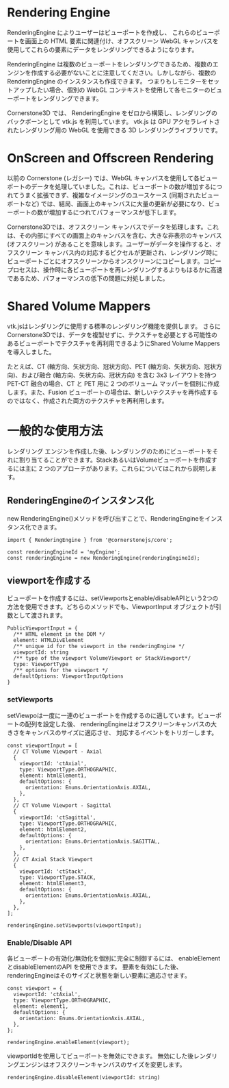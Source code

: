 # Rendering Engine

RenderingEngine によりユーザーはビューポートを作成し、
これらのビューポートを画面上の HTML 要素に関連付け、オフスクリーン WebGL キャンバスを使用してこれらの要素にデータをレンダリングできるようになります。

RenderingEngine は複数のビューポートをレンダリングできるため、複数のエンジンを作成する必要がないことに注意してください。しかしながら、複数の RenderingEngine のインスタンスも作成できます。
つまりもしモニターをセットアップしたい場合、個別の WebGL コンテキストを使用して各モニターのビューポートをレンダリングできます。

Cornerstone3D では、
RenderingEngine をゼロから構築し、レンダリングのバックボーンとして vtk.js を利用しています。
vtk.js は GPU アクセラレイトされたレンダリング用の WebGL を使用できる 3D レンダリングライブラリです。

# OnScreen and Offscreen Rendering

以前の Cornerstone (レガシー) では、WebGL キャンバスを使用して各ビューポートのデータを処理していました。これは、ビューポートの数が増加するにつれてうまく拡張できず、複雑なイメージングのユースケース (同期されたビューポートなど) では、結局、画面上のキャンバスに大量の更新が必要になり、ビューポートの数が増加するにつれてパフォーマンスが低下します。

Cornerstone3Dでは、オフスクリーン キャンバスでデータを処理します。これは、その内部にすべての画面上のキャンバスを含む、大きな非表示のキャンバス (オフスクリーン) があることを意味します。ユーザーがデータを操作すると、オフスクリーン キャンバス内の対応するピクセルが更新され、レンダリング時にビューポートごとにオフスクリーンからオンスクリーンにコピーします。コピー プロセスは、操作時に各ビューポートを再レンダリングするよりもはるかに高速であるため、パフォーマンスの低下の問題に対処しました。

# Shared Volume Mappers

vtk.jsはレンダリングに使用する標準のレンダリング機能を提供します。
さらにCornerstone3Dでは、データを複製せずに、テクスチャを必要とする可能性のあるビューポートでテクスチャを再利用できるようにShared Volume Mappersを導入しました。

たとえば、CT (軸方向、矢状方向、冠状方向)、PET (軸方向、矢状方向、冠状方向)、および融合 (軸方向、矢状方向、冠状方向) を含む 3x3 レイアウトを持つ PET-CT 融合の場合、CT と PET 用に 2 つのボリューム マッパーを個別に作成します。また、Fusion ビューポートの場合は、新しいテクスチャを再作成するのではなく、作成された両方のテクスチャを再利用します。

# 一般的な使用方法

レンダリング エンジンを作成した後、レンダリングのためにビューポートをそれに割り当てることができます。StackあるいはVolumeビューポートを作成するには主に 2 つのアプローチがあります。これらについてはこれから説明します。

## RenderingEngineのインスタンス化
new RenderingEngine()メソッドを呼び出すことで、RenderingEngineをインスタンス化できます。
```
import { RenderingEngine } from '@cornerstonejs/core';

const renderingEngineId = 'myEngine';
const renderingEngine = new RenderingEngine(renderingEngineId);
```

## viewportを作成する

ビューポートを作成するには、setViewportsとenable/disableAPIという2つの方法を使用できます。どちらのメソッドでも、ViewportInput オブジェクトが引数として渡されます。

```
PublicViewportInput = {
  /** HTML element in the DOM */
  element: HTMLDivElement
  /** unique id for the viewport in the renderingEngine */
  viewportId: string
  /** type of the viewport VolumeViewport or StackViewport*/
  type: ViewportType
  /** options for the viewport */
  defaultOptions: ViewportInputOptions
}
```

### setViewports

setViewpoは一度に一連のビューポートを作成するのに適しています。ビューポートの配列を設定した後、 
renderingEngineはオフスクリーンキャンバスの大きさをキャンバスのサイズに適応させ、
対応するイベントをトリガーします。

```
const viewportInput = [
  // CT Volume Viewport - Axial
  {
    viewportId: 'ctAxial',
    type: ViewportType.ORTHOGRAPHIC,
    element: htmlElement1,
    defaultOptions: {
      orientation: Enums.OrientationAxis.AXIAL,
    },
  },
  // CT Volume Viewport - Sagittal
  {
    viewportId: 'ctSagittal',
    type: ViewportType.ORTHOGRAPHIC,
    element: htmlElement2,
    defaultOptions: {
      orientation: Enums.OrientationAxis.SAGITTAL,
    },
  },
  // CT Axial Stack Viewport
  {
    viewportId: 'ctStack',
    type: ViewportType.STACK,
    element: htmlElement3,
    defaultOptions: {
      orientation: Enums.OrientationAxis.AXIAL,
    },
  },
];

renderingEngine.setViewports(viewportInput);
```

### Enable/Disable API

各ビューポートの有効化/無効化を個別に完全に制御するには、
enableElementとdisableElementのAPI を使用できます。
要素を有効にした後、 renderingEngineはそのサイズと状態を新しい要素に適応させます。

```
const viewport = {
  viewportId: 'ctAxial',
  type: ViewportType.ORTHOGRAPHIC,
  element: element1,
  defaultOptions: {
    orientation: Enums.OrientationAxis.AXIAL,
  },
};

renderingEngine.enableElement(viewport);
```

viewportIdを使用してビューポートを無効にできます。
無効にした後レンダリングエンジンはオフスクリーンキャンバスのサイズを変更します。

```
renderingEngine.disableElement(viewportId: string)
```
